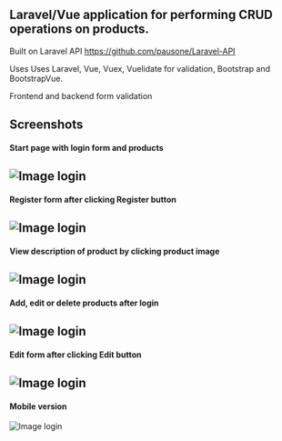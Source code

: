 ## Laravel/Vue application for performing CRUD operations on products. 
Built on Laravel API https://github.com/pausone/Laravel-API

Uses Uses Laravel, Vue, Vuex, Vuelidate for validation, Bootstrap and BootstrapVue.

Frontend and backend form validation
## Screenshots
#### Start page with login form and products
![Image login](/screenshots/before_login.JPG) 
---
#### Register form after clicking Register button
![Image login](/screenshots/register.JPG) 
---
#### View description of product by clicking product image
![Image login](/screenshots/description.JPG) 
---
#### Add, edit or delete products after login
![Image login](/screenshots/after_login.JPG) 
---
#### Edit form after clicking Edit button
![Image login](/screenshots/edit.JPG) 
---
#### Mobile version
![Image login](/screenshots/mobile.JPG) 

